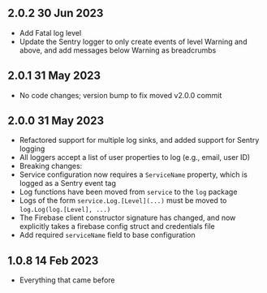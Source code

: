 ## 2.0.2 30 Jun 2023

- Add Fatal log level
- Update the Sentry logger to only create events of level Warning and above, and add messages below Warning as breadcrumbs

## 2.0.1 31 May 2023

- No code changes; version bump to fix moved v2.0.0 commit

## 2.0.0 31 May 2023

- Refactored support for multiple log sinks, and added support for Sentry logging
- All loggers accept a list of user properties to log (e.g., email, user ID)
- Breaking changes:
- Service configuration now requires a `ServiceName` property, which is logged as a Sentry event tag
- Log functions have been moved from `service` to the `log` package
- Logs of the form `service.Log.[Level](...)` must be moved to `log.Log(log.[Level], ...)`
- The Firebase client constructor signature has changed, and now explicitly takes a firebase config struct and credentials file
- Add required `serviceName` field to base configuration

## 1.0.8 14 Feb 2023

- Everything that came before

